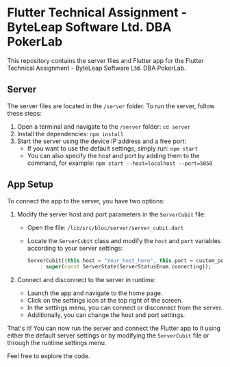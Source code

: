 # Flutter Technical Assignment -  ByteLeap Software Ltd. DBA PokerLab

This repository contains the server files and Flutter app for the Flutter Technical Assignment -  ByteLeap Software Ltd. DBA PokerLab.

## Server

The server files are located in the `/server` folder. To run the server, follow these steps:

1. Open a terminal and navigate to the `/server` folder: `cd server`
2. Install the dependencies: `npm install`
3. Start the server using the device IP address and a free port:
   - If you want to use the default settings, simply run: `npm start`
   - You can also specify the host and port by adding them to the command, for example:
     `npm start --host=localhost --port=5050`

## App Setup

To connect the app to the server, you have two options:

1. Modify the server host and port parameters in the `ServerCubit` file:
   - Open the file: `/lib/src/bloc/server/server_cubit.dart`
   - Locate the `ServerCubit` class and modify the `host` and `port` variables according to your server settings:

     ```dart
     ServerCubit({this.host = "Your_host_here", this.port = custom_port})
         : super(const ServerState(ServerStatusEnum.connecting));
     ```

2. Connect and disconnect to the server in runtime:
   - Launch the app and navigate to the home page.
   - Click on the settings icon at the top right of the screen.
   - In the settings menu, you can connect or disconnect from the server.
   - Additionally, you can change the host and port settings.

That's it! You can now run the server and connect the Flutter app to it using either the default server settings or by modifying the `ServerCubit` file or through the runtime settings menu.

Feel free to explore the code.
